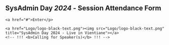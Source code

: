 ## SysAdmin Day ***2024*** - Session Attendance Form

<p align="center">

    <a href="#">Enter</p>

    <a href="Logo/logo-black-text.png"><img src="Logo/logo-black-text.png" title="SysAdmin Day 2024 - Live in Vientiane"></a>
    <!-- !!! <b>Calling for Speaker(s)</b> !!! -->
</p>


